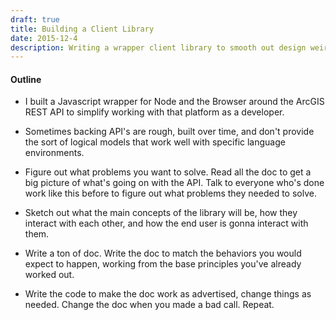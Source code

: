 ```yaml
---
draft: true
title: Building a Client Library
date: 2015-12-4
description: Writing a wrapper client library to smooth out design weirdness at the API level leads to plenty of design thinking on the way things should be.
---
```


#### Outline

- I built a Javascript wrapper for Node and the Browser around the ArcGIS REST API to simplify working with that platform as a developer.

- Sometimes backing API's are rough, built over time, and don't provide the sort of logical models that work well with specific language environments.

- Figure out what problems you want to solve. Read all the doc to get a big picture of what's going on with the API. Talk to everyone who's done work like this before to figure out what problems they needed to solve.

- Sketch out what the main concepts of the library will be, how they interact with each other, and how the end user is gonna interact with them.

- Write a ton of doc. Write the doc to match the behaviors you would expect to happen, working from the base principles you've already worked out.

- Write the code to make the doc work as advertised, change things as needed. Change the doc when you made a bad call. Repeat.
